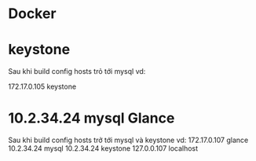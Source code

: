 Docker
=======
keystone
=======
Sau khi build config hosts trỏ tới mysql vd:

172.17.0.105      keystone

10.2.34.24        mysql
Glance
====
Sau khi build config hosts trở tới mysql và keystone vd:
172.17.0.107    glance
10.2.34.24      mysql
10.2.34.24      keystone
127.0.0.107     localhost

